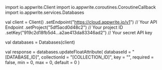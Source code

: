 import io.appwrite.Client
import io.appwrite.coroutines.CoroutineCallback
import io.appwrite.services.Databases

val client = Client()
    .setEndpoint("https://cloud.appwrite.io/v1") // Your API Endpoint
    .setProject("5df5acd0d48c2") // Your project ID
    .setKey("919c2d18fb5d4...a2ae413da83346ad2") // Your secret API key

val databases = Databases(client)

val response = databases.updateFloatAttribute(
    databaseId = "[DATABASE_ID]",
    collectionId = "[COLLECTION_ID]",
    key = "",
    required = false,
    min = 0,
    max = 0,
    default = 0
)

